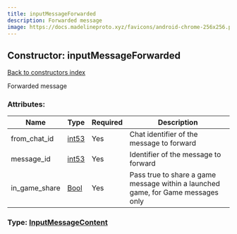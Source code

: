 ```yaml
---
title: inputMessageForwarded
description: Forwarded message
image: https://docs.madelineproto.xyz/favicons/android-chrome-256x256.png
---
```

## Constructor: inputMessageForwarded  
[Back to constructors index](index.md)



Forwarded message

### Attributes:

| Name     |    Type       | Required | Description |
|----------|---------------|----------|-------------|
|from\_chat\_id|[int53](../types/int53.md) | Yes|Chat identifier of the message to forward|
|message\_id|[int53](../types/int53.md) | Yes|Identifier of the message to forward|
|in\_game\_share|[Bool](../types/Bool.md) | Yes|Pass true to share a game message within a launched game, for Game messages only|



### Type: [InputMessageContent](../types/InputMessageContent.md)


